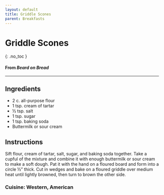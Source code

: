 ```yaml
---
layout: default
title: Griddle Scones
parent: Breakfasts
---
```


# Griddle Scones
{: .no_toc }
#### From <i>Beard on Bread</i>
---

## Ingredients
<ul>
	<li>2 c. all-purpose flour</li>
	<li>1 tsp. cream of tartar</li>
	<li>½ tsp. salt</li>
	<li>1 tsp. sugar</li>
	<li>1 tsp. baking soda</li>
	<li>Buttermilk or sour cream</li>
</ul>

## Instructions
Sift flour, cream of tartar, salt, sugar, and baking soda together. Take a cupful of the mixture and combine it with enough buttermilk or sour cream to make a soft dough. Pat it with the hand on a floured board and form into a circle ½” thick. Cut in wedges and bake on a floured griddle over medium heat until lightly browned, then turn to brown the other side.

### Cuisine: Western, American